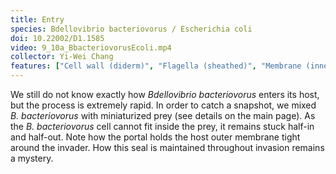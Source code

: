 ```yaml
---
title: Entry
species: Bdellovibrio bacteriovorus / Escherichia coli 
doi: 10.22002/D1.1585
video: 9_10a_BbacteriovorusEcoli.mp4
collector: Yi-Wei Chang
features: ["Cell wall (diderm)", "Flagella (sheathed)", "Membrane (inner)", "Membrane (outer)", "Nucleoid", "Pili", "Ribosomes", "Storage granules", "Vesicles (periplasmic)", "Invasion portal"]
---
```


We still do not know exactly how *Bdellovibrio bacteriovorus* enters its host, but the process is extremely rapid. In order to catch a snapshot, we mixed *B. bacteriovorus* with miniaturized prey (see details on the main page). As the *B. bacteriovorus* cell cannot fit inside the prey, it remains stuck half-in and half-out. Note how the portal holds the host outer membrane tight around the invader. How this seal is maintained throughout invasion remains a mystery.

